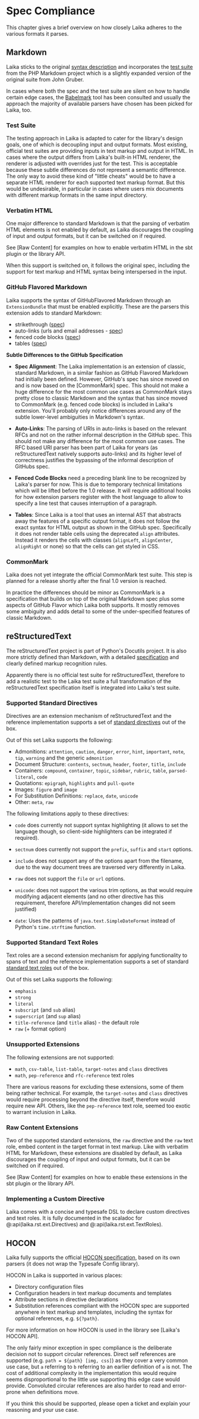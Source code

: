 
Spec Compliance
===============

This chapter gives a brief overview on how closely Laika adheres to the various formats it parses.
 

Markdown
--------

Laika sticks to the original [syntax description][markdown docs] and incorporates the [test suite]
from the PHP Markdown project which is a slightly expanded version of the original suite from John Gruber.

In cases where both the spec and the test suite are silent on how to handle certain edge cases, 
the [Babelmark] tool has been consulted and usually the approach the majority of available parsers have chosen 
has been picked for Laika, too.


### Test Suite

The testing approach in Laika is adapted to cater for the library's design goals, 
one of which is decoupling input and output formats.
Most existing, official test suites are providing inputs in text markup and output in HTML.
In cases where the output differs from Laika's built-in HTML renderer, the renderer is adjusted with
overrides just for the test.
This is acceptable because these subtle differences do not represent a semantic difference.
The only way to avoid these kind of "little cheats" would be to have a separate HTML renderer
for each supported text markup format. 
But this would be undesirable, in particular in cases where users mix documents with different markup formats
in the same input directory.

[test suite]: https://github.com/michelf/mdtest   

[markdown docs]: http://daringfireball.net/projects/markdown/syntax

[Babelmark]: http://johnmacfarlane.net/babelmark2/


### Verbatim HTML

One major difference to standard Markdown is that the parsing of verbatim HTML elements is not enabled by default, 
as Laika discourages the coupling of input and output formats, but it can be switched on if required. 

See [Raw Content] for examples on how to enable verbatim HTML in the sbt plugin or the library API.

When this support is switched on, it follows the original spec, including the support for text markup and HTML
syntax being interspersed in the input. 


### GitHub Flavored Markdown

Laika supports the syntax of GitHubFlavored Markdown through an `ExtensionBundle` that must be enabled explicitly.
These are the parsers this extension adds to standard Markdown:

* strikethrough ([spec][gfm strike])
* auto-links (urls and email addresses - [spec][gfm autolinks])
* fenced code blocks ([spec][gfm fences])
* tables ([spec][gfm tables])

[gfm strike]:    https://github.github.com/gfm/#strikethrough-extension-
[gfm autolinks]: https://github.github.com/gfm/#autolinks-extension-
[gfm fences]:    https://github.github.com/gfm/#fenced-code-blocks
[gfm tables]:    https://github.github.com/gfm/#tables-extension-


**Subtle Differences to the GitHub Specification**

* **Spec Alignment**: The Laika implementation is an extension of classic, standard Markdown, in a similar fashion as 
  GitHub Flavored Markdown had initially been defined. 
  However, GitHub's spec has since moved on and is now based on the [CommonMark] spec.
  This should not make a huge difference for the most common use cases as CommonMark stays pretty 
  close to classic Markdown and the syntax that has since moved to CommonMark (e.g. fenced code blocks) is included
  in Laika's extension.
  You'll probably only notice differences around any of the subtle lower-level ambiguities in Markdown's syntax.

* **Auto-Links**: The parsing of URIs in auto-links is based on the relevant RFCs and not on the rather informal 
  description in the GitHub spec. 
  This should not make any difference for the most common use cases. 
  The RFC based URI parser has been part of Laika for years (as reStructuredText natively supports auto-links)
  and its higher level of correctness justifies the bypassing of the informal description of GitHubs spec.
  
* **Fenced Code Blocks** need a preceding blank line to be recognized by Laika's parser for now. 
  This is due to temporary technical limitations which will be lifted before the 1.0 release. 
  It will require additional hooks for how extension parsers register with the host language 
  to allow to specify a line test that causes interruption of a paragraph.
  
* **Tables**: Since Laika is a tool that uses an internal AST that abstracts away the features of a specific output 
  format, it does not follow the exact syntax for HTML output as shown in the GitHub spec. 
  Specifically it does not render table cells using the deprecated `align` attributes. 
  Instead it renders the cells with classes (`alignLeft`, `alignCenter`, `alignRight` or none)
  so that the cells can get styled in CSS.


### CommonMark

Laika does not yet integrate the official CommonMark test suite.
This step is planned for a release shortly after the final 1.0 version is reached.

In practice the differences should be minor as CommonMark is a specification that builds on top of the original
Markdown spec plus some aspects of GitHub Flavor which Laika both supports. 
It mostly removes some ambiguity and adds detail to some of the under-specified features of classic Markdown.


reStructuredText
----------------

The reStructuredText project is part of Python's Docutils project. 
It is also more strictly defined than Markdown, with a detailed [specification][rst spec] 
and clearly defined markup recognition rules.

Apparently there is no official test suite for reStructuredText, therefore to add a realistic
test to the Laika test suite a full transformation of the reStructuredText specification itself
is integrated into Laika's test suite. 

[rst spec]: http://docutils.sourceforge.net/docs/ref/rst/restructuredtext.html


### Supported Standard Directives

Directives are an extension mechanism of reStructuredText and the reference implementation supports a set
of [standard directives][std directives] out of the box.

[std directives]: http://docutils.sourceforge.net/docs/ref/rst/directives.html

Out of this set Laika supports the following:

 * Admonitions: `attention`, `caution`, `danger`, `error`, `hint`, `important`,
   `note`, `tip`, `warning` and the generic `admonition`
 * Document Structure: `contents`, `sectnum`, `header`, `footer`, `title`, `include`
 * Containers: `compound`, `container`, `topic`, `sidebar`, `rubric`, `table`, 
   `parsed-literal`, `code`
 * Quotations: `epigraph`, `highlights` and `pull-quote`
 * Images: `figure` and `image`
 * For Substitution Definitions: `replace`, `date`, `unicode`
 * Other: `meta`, `raw`
 
The following limitations apply to these directives:

 * `code` does currently not support syntax highlighting 
   (it allows to set the language though, so client-side highlighters can be integrated if required).
   
 * `sectnum` does currently not support the `prefix`, `suffix` and `start` options.
 
 * `include` does not support any of the options apart from the filename, due to the way document trees
   are traversed very differently in Laika.
  
 * `raw` does not support the `file` or `url` options. 
 
 * `unicode`: does not support the various trim options, as that would require modifying adjacent elements
   (and no other directive has this requirement, therefore API/implementation changes did not seem justified)
 
 * `date`: Uses the patterns of `java.text.SimpleDateFormat` instead of Python's `time.strftime` function.
 
 
### Supported Standard Text Roles

Text roles are a second extension mechanism for applying functionality to spans of text 
and the reference implementation supports a set of standard [standard text roles][std roles] out of the box.

[std roles]:      http://docutils.sourceforge.net/docs/ref/rst/roles.html 
 
Out of this set Laika supports the following:
 
 * `emphasis`
 * `strong`
 * `literal`
 * `subscript` (and `sub` alias)
 * `superscript` (and `sup` alias)
 * `title-reference` (and `title` alias) - the default role
 * `raw` (+ format option)


### Unsupported Extensions 
 
The following extensions are not supported:
 
 * `math`, `csv-table`, `list-table`, `target-notes` and `class` directives 
 * `math`, `pep-reference` and `rfc-reference` text roles
 
There are various reasons for excluding these extensions, some of them being rather technical.
For example, the `target-notes` and `class` directives would require processing beyond the directive itself, 
therefore would require new API.
Others, like the `pep-reference` text role, seemed too exotic to warrant inclusion in Laika.


### Raw Content Extensions

Two of the supported standard extensions, the `raw` directive and the `raw` text role, 
embed content in the target format in text markup.
Like with verbatim HTML for Markdown, these extensions are disabled by default, 
as Laika discourages the coupling of input and output formats, but it can be switched on if required. 

See [Raw Content] for examples on how to enable these extensions in the sbt plugin or the library API.


### Implementing a Custom Directive

Laika comes with a concise and typesafe DSL to declare custom directives and text roles.
It is fully documented in the scaladoc for @:api(laika.rst.ext.Directives) and @:api(laika.rst.ext.TextRoles).


HOCON
-----

Laika fully supports the official [HOCON specification], based on its own parsers 
(it does not wrap the Typesafe Config library).

HOCON in Laika is supported in various places:

- Directory configuration files
- Configuration headers in text markup documents and templates
- Attribute sections in directive declarations
- Substitution references compliant with the HOCON spec are supported anywhere in text markup and templates,
  including the syntax for optional references, e.g. `${?path}`.
  
For more information on how HOCON is used in the library see [Laika's HOCON API].

The only fairly minor exception in spec compliance is the deliberate decision not to support circular references.
Direct self references are supported (e.g. `path = ${path} [img, css]`) as they cover a very common use case,
but `a` referring to `b` referring to an earlier definition of `a` is not.
The cost of additional complexity in the implementation this would require seems disproportional to the little use 
supporting this edge case would provide. 
Convoluted circular references are also harder to read and error-prone when definitions move.

If you think this should be supported, please open a ticket and explain your reasoning and your use case.

[HOCON specification]: https://github.com/lightbend/config/blob/master/HOCON.md
